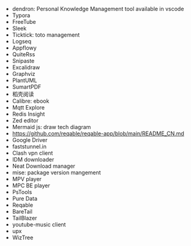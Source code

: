 - dendron: Personal Knowledge Management tool available in vscode
- Typora
- FreeTube
- Sleek
- Ticktick: toto management
- Logseq
- Appflowy
- QuiteRss
- Snipaste
- Excalidraw
- Graphviz
- PlantUML
- SumartPDF
- 稻壳阅读
- Calibre: ebook
- Mqtt Explore
- Redis Insight
- Zed editor
- Mermaid js: draw tech diagram
- https://github.com/reqable/reqable-app/blob/main/README_CN.md
- Google Driver
- faststunnel.in
- Clash vpn client
- IDM downloader
- Neat Download manager
- mise: package version mangement
- MPV player
- MPC BE player
- PsTools
- Pure Data
- Reqable
- BareTail
- TailBlazer
- youtube-music client
- upx
- WizTree
